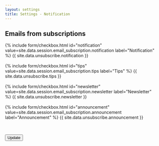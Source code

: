 ```yaml
---
layout: settings
title: Settings - Notification
---
```


<div class="mdl-card__title">
    <h2 class="mdl-card__title-text">Emails from subscriptions</h2>
</div>

<div class="mdl-card__supporting-text">
<form>

{% include form/checkbox.html id="notification" value=site.data.session.email_subscription.notification label="Notification" %}
{{ site.data.unsubscribe.notification }}
<br>
<br>
{% include form/checkbox.html id="tips" value=site.data.session.email_subscription.tips label="Tips" %}
{{ site.data.unsubscribe.tips }}
<br>
<br>
{% include form/checkbox.html id="newsletter" value=site.data.session.email_subscription.newsletter label="Newsletter" %}
{{ site.data.unsubscribe.newsletter }}
<br>
<br>
{% include form/checkbox.html id="announcement" value=site.data.session.email_subscription.announcement label="Announcement" %}
{{ site.data.unsubscribe.announcement }}
<br>
<br>

<br>

<!-- Accent-colored raised button with ripple -->
<button class="mdl-button mdl-js-button mdl-button--raised mdl-js-ripple-effect mdl-button--accent" type="submit">
    Update
</button>

</form>
</div>
